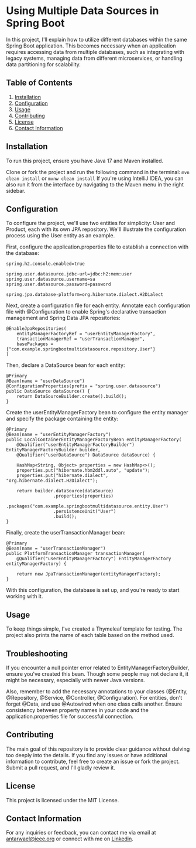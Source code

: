 # Using Multiple Data Sources in Spring Boot

In this project, I'll explain how to utilize different databases within the same Spring Boot application. This becomes necessary when an application requires accessing data from multiple databases, such as integrating with legacy systems, managing data from different microservices, or handling data partitioning for scalability.
## Table of Contents
1. [Installation](#installation)
2. [Configuration](#configuration)
3. [Usage](#usage)
4. [Contributing](#contributing)
5. [License](#license)
6. [Contact Information](#Contact-Information)
## Installation
To run this project, ensure you have Java 17 and Maven installed.

Clone or fork the project and run the following command in the terminal:
`mvn clean install` or `mvnw clean install`
If you're using IntelliJ IDEA, you can also run it from the interface by navigating to the Maven menu in the right sidebar.
## Configuration

To configure the project, we'll use two entities for simplicity: User and Product, each with its own JPA repository. We'll illustrate the configuration process using the User entity as an example.

First, configure the application.properties file to establish a connection with the database:
``` 
spring.h2.console.enabled=true

spring.user.datasource.jdbc-url=jdbc:h2:mem:user
spring.user.datasource.username=sa
spring.user.datasource.password=password

spring.jpa.database-platform=org.hibernate.dialect.H2Dialect
```
Next, create a configuration file for each entity. Annotate each configuration file with @Configuration to enable Spring's declarative transaction management and Spring Data JPA repositories:

```
@EnableJpaRepositories(
    entityManagerFactoryRef = "userEntityManagerFactory",
    transactionManagerRef = "userTransactionManager",
    basePackages = {"com.example.springbootmultidatasource.repository.User"}
)
```
Then, declare a DataSource bean for each entity:
```
@Primary
@Bean(name = "userDataSource")
@ConfigurationProperties(prefix = "spring.user.datasource")
public DataSource dataSource() {
    return DataSourceBuilder.create().build();
}
```
Create the userEntityManagerFactory bean to configure the entity manager and specify the package containing the entity:
```
@Primary
@Bean(name = "userEntityManagerFactory")
public LocalContainerEntityManagerFactoryBean entityManagerFactory(
    @Qualifier("userEntityManagerFactoryBuilder") EntityManagerFactoryBuilder builder,
    @Qualifier("userDataSource") DataSource dataSource) {

    HashMap<String, Object> properties = new HashMap<>();
    properties.put("hibernate.hbm2ddl.auto", "update");
    properties.put("hibernate.dialect", "org.hibernate.dialect.H2Dialect");

    return builder.dataSource(dataSource)
                  .properties(properties)
                  .packages("com.example.springbootmultidatasource.entity.User")
                  .persistenceUnit("User")
                  .build();
}
```
Finally, create the userTransactionManager bean:
```
@Primary
@Bean(name = "userTransactionManager")
public PlatformTransactionManager transactionManager(
    @Qualifier("userEntityManagerFactory") EntityManagerFactory entityManagerFactory) {
    
    return new JpaTransactionManager(entityManagerFactory);
}
```
With this configuration, the database is set up, and you're ready to start working with it.
## Usage

To keep things simple, I've created a Thymeleaf template for testing. The project also prints the name of each table based on the method used.
## Troubleshooting

If you encounter a null pointer error related to EntityManagerFactoryBuilder, ensure you've created this bean. Though some people may not declare it, it might be necessary, especially with newer Java versions.

Also, remember to add the necessary annotations to your classes (@Entity, @Repository, @Service, @Controller, @Configuration). For entities, don't forget @Data, and use @Autowired when one class calls another. Ensure consistency between property names in your code and the application.properties file for successful connection.
## Contributing

The main goal of this repository is to provide clear guidance without delving too deeply into the details. If you find any issues or have additional information to contribute, feel free to create an issue or fork the project. Submit a pull request, and I'll gladly review it.
## License

This project is licensed under the MIT License.
## Contact Information

For any inquiries or feedback, you can contact me via email at antarwael@ieee.org or connect with me on [Linkedin]([https://www.linkedin.com/in/wael-antar/]).
